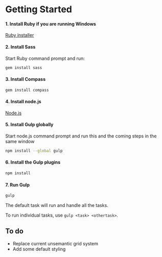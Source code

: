 # Getting Started

#### 1. Install Ruby if you are running Windows

[Ruby installer](http://rubyinstaller.org/)

#### 2. Install Sass

Start Ruby command prompt and run:

```sh
gem install sass
```

#### 3. Install Compass

```sh
gem install compass
```

#### 4. Install node.js

[Node.js](http://nodejs.org/)

#### 5. Install Gulp globally

Start node.js command prompt and run this and the coming steps in the same window

```sh
npm install --global gulp
```

#### 6. Install the Gulp plugins

```sh
npm install
```

#### 7. Run Gulp

```sh
gulp
```

The default task will run and handle all the tasks.

To run individual tasks, use `gulp <task> <othertask>`.


## To do

* Replace current unsemantic grid system
* Add some default styling
